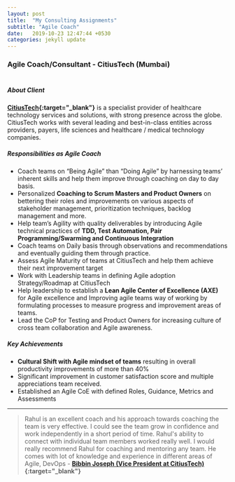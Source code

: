 ```yaml
---
layout: post
title:  "My Consulting Assignments"
subtitle: "Agile Coach"
date:   2019-10-23 12:47:44 +0530
categories: jekyll update
---
```

### Agile Coach/Consultant - CitiusTech (Mumbai) <br><br>
##### About Client
**[CitiusTech](https://www.citiustech.com/){:target="_blank"}** is a specialist provider of healthcare technology services and solutions, with strong presence across the globe. CitiusTech works with several leading and best-in-class entities across providers, payers, life sciences and healthcare / medical technology companies.<br>

##### Responsibilities as Agile Coach
- Coach teams on “Being Agile” than “Doing Agile” by harnessing teams’ inherent skills and help them improve through coaching on day to day basis.<br>
- Personalized **Coaching to Scrum Masters and Product Owners** on bettering their roles and improvements on various aspects of stakeholder management, prioritization techniques, backlog management and more.<br>
- Help team’s Agility with quality deliverables by introducing Agile technical practices of **TDD, Test Automation, Pair Programming/Swarming and Continuous Integration**<br>
- Coach teams on Daily basis through observations and recommendations and eventually guiding them through practice.<br>
- Assess Agile Maturity of teams at CitiusTech and help them achieve their next improvement target<br>
- Work with Leadership teams in defining Agile adoption Strategy/Roadmap at CitiusTech <br>
- Help leadership to establish a **Lean Agile Center of Excellence (AXE)** for Agile excellence and Improving agile teams way of working by formulating processes to measure progress and improvement areas of teams. <br>
- Lead the CoP for Testing and Product Owners for increasing culture of cross team collaboration and Agile awareness.<br>

##### Key Achievements

- **Cultural Shift with Agile mindset of teams** resulting in overall productivity improvements of more than 40% <br>
- Significant improvement in customer satisfaction score and multiple appreciations team received.<br>
- Established an Agile CoE with defined Roles, Guidance, Metrics and Assessments

***

> Rahul is an excellent coach and his approach towards coaching the team is very effective. I could see the team grow in confidence and work independently in a short period of time.
Rahul's ability to connect with individual team members worked really well. I would really recommend Rahul for coaching and mentoring any team. He comes with lot of knowledge and experience in different areas of Agile, DevOps - **[Bibbin Joseph (Vice President at CitiusTech)](https://www.linkedin.com/in/bibbin-joseph-ab497a1/){:target="_blank"}**
